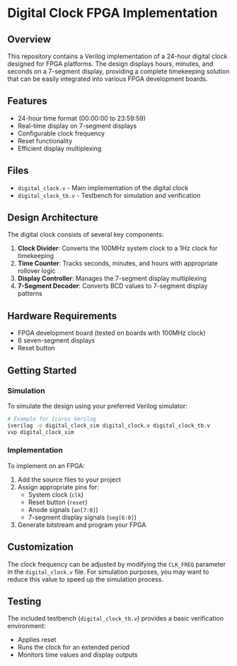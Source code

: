 # Digital Clock FPGA Implementation

## Overview
This repository contains a Verilog implementation of a 24-hour digital clock designed for FPGA platforms. The design displays hours, minutes, and seconds on a 7-segment display, providing a complete timekeeping solution that can be easily integrated into various FPGA development boards.

## Features
- 24-hour time format (00:00:00 to 23:59:59)
- Real-time display on 7-segment displays
- Configurable clock frequency
- Reset functionality
- Efficient display multiplexing

## Files
- `digital_clock.v` - Main implementation of the digital clock
- `digital_clock_tb.v` - Testbench for simulation and verification

## Design Architecture
The digital clock consists of several key components:

1. **Clock Divider**: Converts the 100MHz system clock to a 1Hz clock for timekeeping
2. **Time Counter**: Tracks seconds, minutes, and hours with appropriate rollover logic
3. **Display Controller**: Manages the 7-segment display multiplexing
4. **7-Segment Decoder**: Converts BCD values to 7-segment display patterns

## Hardware Requirements
- FPGA development board (tested on boards with 100MHz clock)
- 6 seven-segment displays
- Reset button

## Getting Started

### Simulation
To simulate the design using your preferred Verilog simulator:

```bash
# Example for Icarus Verilog
iverilog -o digital_clock_sim digital_clock.v digital_clock_tb.v
vvp digital_clock_sim
```

### Implementation
To implement on an FPGA:

1. Add the source files to your project
2. Assign appropriate pins for:
   - System clock (`clk`)
   - Reset button (`reset`)
   - Anode signals (`an[7:0]`)
   - 7-segment display signals (`seg[6:0]`)
3. Generate bitstream and program your FPGA

## Customization
The clock frequency can be adjusted by modifying the `CLK_FREQ` parameter in the `digital_clock.v` file. For simulation purposes, you may want to reduce this value to speed up the simulation process.

## Testing
The included testbench (`digital_clock_tb.v`) provides a basic verification environment:
- Applies reset
- Runs the clock for an extended period
- Monitors time values and display outputs
